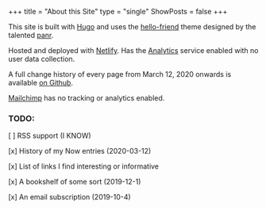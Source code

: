 +++
title = "About this Site"
type = "single"
ShowPosts = false
+++

This site is built with [Hugo](https://github.com/gohugoio/hugo) and uses the [hello-friend](https://github.com/gohugoio/hugo) theme designed by the talented [panr](https://github.com/panr). 

Hosted and deployed with [Netlify](https://www.netlify.com/). Has the [Analytics](https://www.netlify.com/docs/analytics/) service enabled with no user data collection.

A full change history of every page from March 12, 2020 onwards is available [on Github](https://github.com/jborichevskiy/up-and-to-the-right). 

[Mailchimp](https://mailchimp.com/) has no tracking or analytics enabled.

### TODO:
[ ] RSS support (I KNOW)

[x] History of my Now entries (2020-03-12)

[x] List of links I find interesting or informative

[x] A bookshelf of some sort (2019-12-1)

[x] An email subscription (2019-10-4)
